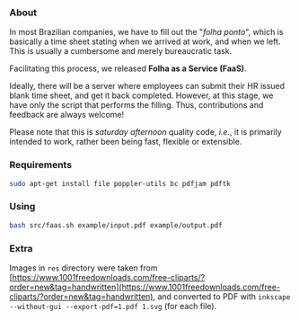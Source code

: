 ### About
In most Brazilian companies, we have to fill out the "*folha ponto*", which is basically a time sheet stating when we arrived at work, and when we left.
This is usually a cumbersome and merely bureaucratic task.

Facilitating this process, we released **Folha as a Service (FaaS)**.

Ideally, there will be a server where employees can submit their HR issued blank time sheet, and get it back completed. However, at this stage, we have only the script that performs the filling. Thus, contributions and feedback are always welcome!

Please note that this is *saturday afternoon* quality code, *i.e.*, it is primarily intended to work, rather been being fast, flexible or extensible.

### Requirements
```bash
sudo apt-get install file poppler-utils bc pdfjam pdftk
```

### Using
```bash
bash src/faas.sh example/input.pdf example/output.pdf
```

### Extra
Images in `res` directory were taken from [https://www.1001freedownloads.com/free-cliparts/?order=new&tag=handwritten](https://www.1001freedownloads.com/free-cliparts/?order=new&tag=handwritten), and converted to PDF with `inkscape --without-gui --export-pdf=1.pdf 1.svg` (for each file).
